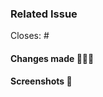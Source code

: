 <!--- THESE ARE COMMENTS, AND WON'T BE VISIBLE, DON'T WORRY -->

<!--- 🔴🔴🔴 PLEASE USE PROPER PR TITLE, IT'S SUPER IMPORTANT -->
<!--- 🔴🔴🔴 ALL LOWER CASE CHARACTERS ONLY -->

<!--- EXAMPLES👇🏻👇🏻  -->

<!--- 

feat:  added new footer links
fix: changes to the buggy buttons
docs: upgrades to the readme file

-->

<!--- MAKE SURE YOU FOLLOW THESE !  -->


### Related Issue 

Closes: #<!--- REMOVE THIS COMMENT AND ADD YOUR ISSUE NUMBER LIKE #11  (NO SPACES BETWEEN # & ISSUE NUMBER) -->

#### Changes made 👷🏻‍♂️

<!--- 
A clear and concise description of what you have done to successfully close your assigned issue. Any new files? or anything you feel to let us know!
--->


#### Screenshots <!--- (if any) --> 📸

